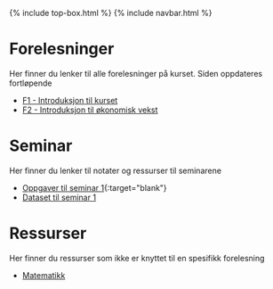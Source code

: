 
{% include top-box.html %} <!-- Kode for å inkludere boksen på toppen av siden. Se _config.yml for å gjøre endringer. -->
{% include navbar.html %} <!-- Kode for navigasjonsmeny. Se navbar.html for å gjøre endringer. -->
<!-- Gjør endringer under her -->

# Forelesninger
Her finner du lenker til alle forelesninger på kurset. Siden oppdateres fortløpende
* <a href="assets/F1_intro_v23.pdf"> F1 - Introduksjon til kurset</a>
* <a href="assets/F2_vekst_v23.pdf"> F2 - Introduksjon til økonomisk vekst</a>

# Seminar
Her finner du lenker til notater og ressurser til seminarene
* [Oppgaver til seminar 1](https://htmlpreview.github.io/?https://github.com/uit-sok-2011-v23/uit-sok-2011-v23.github.io/blob/master/assets/sok-2011_seminar_1_oppgaver.html){:target="blank"}
* [Dataset til seminar 1](https://github.com/uit-sok-2011-v23/uit-sok-2011-v23.github.io/blob/main/assets/income.csv) 

# Ressurser
Her finner du ressurser som ikke er knyttet til en spesifikk forelesning
* [Matematikk](https://github.com/uit-sok-2011-v23/uit-sok-2011-v23.github.io/blob/main/assets/Matematikk.csv) 
